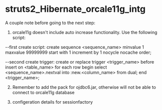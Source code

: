# struts2_Hibernate_orcale11g_intg

A couple note before going to the next step:


1. orcale11g doesn't include auto increase functionality. Use the following script:

--first create script:
create sequence <sequence_name>
minvalue 1
maxvalue 99999999
start with 1
increment by 1
nocycle
nocache
order;

--second create trigger:
create or replace trigger <trigger_name>
before insert on <table_name> for each row
begin
select <sequence_name>.nextval into :new.<column_name> from dual;
end <trigger_name>;


2. Remember to add the pack for ojdbc6.jar, otherwise will not be able to connect to orcale11g database


3. configeration details for sessionfactory
